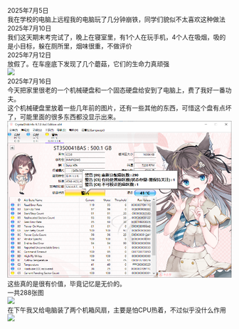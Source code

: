 2025年7月5日   
我在学校的电脑上远程我的电脑玩了几分钟崩铁，同学们貌似不太喜欢这种做法   
2025年7月10日   
我们这天期末考完试了，晚上在寝室里，有1个人在玩手机，4个人在吸烟，吸的是小目标，躲在厕所里，烟味很重，不做评价  
2025年7月12日  
放假了。在车座底下发现了几个蘑菇，它们的生命力真顽强  
![](https://i2.hdslb.com/bfs/new_dyn/006493db1dea5e45e3de0bd638e90b113493145058740516.jpg@480w_214h_1s.avif)  
2025年7月16日  
今天把家里很老的一个机械硬盘和一个固态硬盘给安到了电脑上，费了我好一番功夫。  
这个机械硬盘里放着一些几年前的图片，还有一些其他的东西，可惜这个盘有点坏了，可能里面的很多东西都没显示出来。  
![](https://github.com/YuOmc/LifeRecords/blob/ebb3ef057b3f21e8395f7bc269bd0fe36df305f8/%E5%B1%8F%E5%B9%95%E6%88%AA%E5%9B%BE%202025-07-16%20115520.png?raw=true)   
这些真的是很有价值，毕竟记忆是无价的。  
一共288张图  
![](https://i0.hdslb.com/bfs/new_dyn/78446fde39fbe491dac80d116133c7713493145058740516.png@480w_222h_1s.avif)   
在下午我又给电脑装了两个机箱风扇，主要是怕CPU热着，不过似乎没什么作用
![](https://i2.hdslb.com/bfs/new_dyn/c6a15bff7420fc08ea75a3038d54f92d3493145058740516.jpg@480w_240h_1s.avif)
